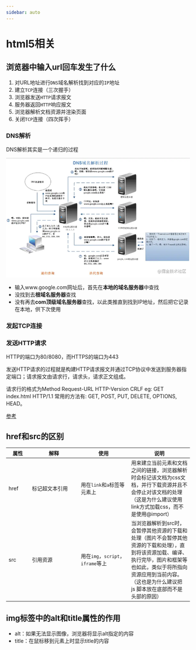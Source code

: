 ```yaml
---
sidebar: auto
---
```


# html5相关

## 浏览器中输入url回车发生了什么

1. 对URL地址进行`DNS`域名解析找到对应的`IP`地址
2. 建立`TCP`连接（三次握手）
3. 浏览器发送`HTTP`请求报文
4. 服务器返回`HTTP`响应报文
5. 浏览器解析文档资源并渲染页面
6. 关闭`TCP`连接（四次挥手）

### DNS解析

DNS解析其实是一个递归的过程

![DNS解析](./images/dns.png)

- 输入www.google.com网址后，首先在**本地的域名服务器**中查找
- 没找到去**根域名服务器**查找
- 没有再去**com顶级域名服务器**查找，以此类推直到找到IP地址，然后把它记录在本地，供下次使用

### 发起TCP连接

### 发送HTTP请求

HTTP的端口为80/8080，而HTTPS的端口为443

发送HTTP请求的过程就是构建HTTP请求报文并通过TCP协议中发送到服务器指定端口；请求报文由请求行，请求头，请求正文组成。


请求行的格式为Method Request-URL HTTP-Version CRLF eg: GET index.html HTTP/1.1 常用的方法有: GET, POST, PUT, DELETE, OPTIONS, HEAD。

[参考](https://juejin.cn/post/6844903832435032072)

## href和src的区别

属性 | 解释 | 使用 | 说明
---|---|---|---
<div style="width: 50px">href</div>|<div style="width: 120px">标记超文本引用</div>|<div style="width: 120px">用在`link`和`a`标签等元素上</div>|用来建立当前元素和文档之间的链接，浏览器解析时会标记该文档为css文档，并行下载资源并且不会停止对该文档的处理（这是为什么建议使用link方式加载css，而不是使用@import）
src|引用资源|用在`img`，`script`，`iframe`等上|当浏览器解析到src时，会暂停其他资源的下载和处理（图片不会暂停其他资源的下载和处理），直到将该资源加载、编译、执行完毕，图片和框架等也如此，类似于将所指向资源应用到当前内容。（这也是为什么建议把 js 脚本放在底部而不是头部的原因）

## img标签中的alt和title属性的作用

- alt：如果无法显示图像，浏览器将显示alt指定的内容
- title：在鼠标移到元素上时显示title的内容
